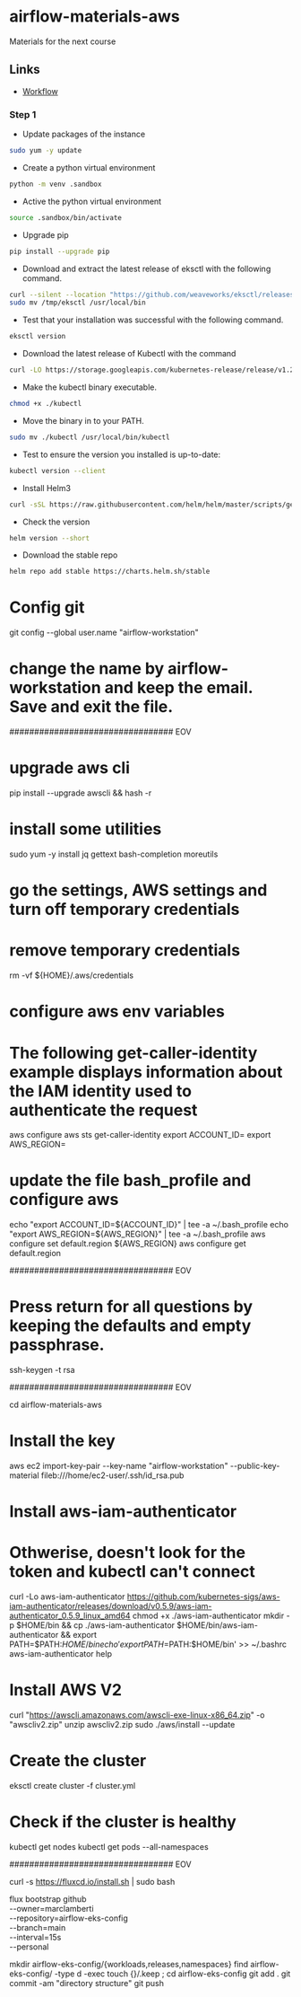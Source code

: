 # airflow-materials-aws
Materials for the next course

## Links

- [Workflow](#Update-packages-of-the-instance)

### Step 1

- Update packages of the instance

```bash
sudo yum -y update
```

- Create a python virtual environment

```bash
python -m venv .sandbox
```

- Active the python virtual environment

```bash
source .sandbox/bin/activate
```

- Upgrade pip

```bash
pip install --upgrade pip
```

- Download and extract the latest release of eksctl with the following command.

```bash
curl --silent --location "https://github.com/weaveworks/eksctl/releases/latest/download/eksctl_$(uname -s)_amd64.tar.gz" | tar xz -C /tmp
sudo mv /tmp/eksctl /usr/local/bin
```

- Test that your installation was successful with the following command.

```bash
eksctl version
```

- Download the latest release of Kubectl with the command

```bash
curl -LO https://storage.googleapis.com/kubernetes-release/release/v1.24.8/bin/linux/amd64/kubectl
```

- Make the kubectl binary executable.

```bash
chmod +x ./kubectl
```

- Move the binary in to your PATH.

```bash
sudo mv ./kubectl /usr/local/bin/kubectl
```

- Test to ensure the version you installed is up-to-date:

```bash
kubectl version --client
```

- Install Helm3

```bash
curl -sSL https://raw.githubusercontent.com/helm/helm/master/scripts/get-helm-3 | bash
```

- Check the version

```bash
helm version --short
```

- Download the stable repo

```bash
helm repo add stable https://charts.helm.sh/stable
```

# Config git
git config --global user.name "airflow-workstation"
# change the name by airflow-workstation and keep the email. Save and exit the file.

################################# EOV

# upgrade aws cli
pip install --upgrade awscli && hash -r

# install some utilities
sudo yum -y install jq gettext bash-completion moreutils

# go the settings, AWS settings and turn off temporary credentials

# remove temporary credentials
rm -vf ${HOME}/.aws/credentials

# configure aws env variables
# The following get-caller-identity example displays information about the IAM identity used to authenticate the request
aws configure
aws sts get-caller-identity
export ACCOUNT_ID=
export AWS_REGION=

# update the file bash_profile and configure aws
echo "export ACCOUNT_ID=${ACCOUNT_ID}" | tee -a ~/.bash_profile
echo "export AWS_REGION=${AWS_REGION}" | tee -a ~/.bash_profile
aws configure set default.region ${AWS_REGION}
aws configure get default.region

################################# EOV

# Press return for all questions by keeping the defaults and empty passphrase.
ssh-keygen -t rsa

################################# EOV

cd airflow-materials-aws

# Install the key
aws ec2 import-key-pair --key-name "airflow-workstation" --public-key-material fileb:///home/ec2-user/.ssh/id_rsa.pub

# Install aws-iam-authenticator
# Othwerise, doesn't look for the token and kubectl can't connect
curl -Lo aws-iam-authenticator https://github.com/kubernetes-sigs/aws-iam-authenticator/releases/download/v0.5.9/aws-iam-authenticator_0.5.9_linux_amd64
chmod +x ./aws-iam-authenticator
mkdir -p $HOME/bin && cp ./aws-iam-authenticator $HOME/bin/aws-iam-authenticator && export PATH=$PATH:$HOME/bin
echo 'export PATH=$PATH:$HOME/bin' >> ~/.bashrc
aws-iam-authenticator help

# Install AWS V2
curl "https://awscli.amazonaws.com/awscli-exe-linux-x86_64.zip" -o "awscliv2.zip"
unzip awscliv2.zip
sudo ./aws/install --update

# Create the cluster
eksctl create cluster -f cluster.yml

# Check if the cluster is healthy
kubectl get nodes
kubectl get pods --all-namespaces

################################# EOV

curl -s https://fluxcd.io/install.sh | sudo bash

flux bootstrap github \
  --owner=marclamberti \
  --repository=airflow-eks-config \
  --branch=main \
  --interval=15s \
  --personal

mkdir airflow-eks-config/{workloads,releases,namespaces}
find airflow-eks-config/ -type d -exec touch {}/.keep \;
cd airflow-eks-config
git add .
git commit -am "directory structure"
git push
